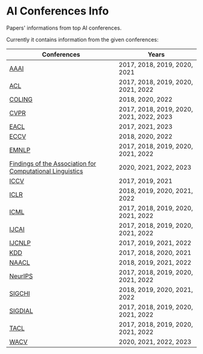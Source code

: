 # AI Conferences Info

Papers' informations from top AI conferences.

Currently it contains information from the given conferences:

| Conferences | Years |
| --- | --- |
| [AAAI](https://www.aaai.org/Library/AAAI/aaai-library.php) | 2017, 2018, 2019, 2020, 2021 |
| [ACL](https://aclanthology.org/venues/acl/) | 2017, 2018, 2019, 2020, 2021, 2022 |
| [COLING](https://aclanthology.org/venues/coling/) | 2018, 2020, 2022 |
| [CVPR](https://openaccess.thecvf.com/) | 2017, 2018, 2019, 2020, 2021, 2022, 2023 |
| [EACL](https://aclanthology.org/venues/eacl/) | 2017, 2021, 2023 |
| [ECCV](https://www.ecva.net/papers.php) | 2018, 2020, 2022 |
| [EMNLP](https://aclanthology.org/venues/emnlp/) | 2017, 2018, 2019, 2020, 2021, 2022 |
| [Findings of the Association for Computational Linguistics](https://aclanthology.org/venues/findings/) | 2020, 2021, 2022, 2023 |
| [ICCV](https://openaccess.thecvf.com/) | 2017, 2019, 2021 |
| [ICLR](https://openreview.net/group?id=ICLR.cc) | 2018, 2019, 2020, 2021, 2022 |
| [ICML](https://proceedings.mlr.press/) | 2017, 2018, 2019, 2020, 2021, 2022 |
| [IJCAI](https://www.ijcai.org/) | 2017, 2018, 2019, 2020, 2021, 2022 |
| [IJCNLP](https://aclanthology.org/venues/ijcnlp/) | 2017, 2019, 2021, 2022 |
| [KDD](https://kdd.org/) | 2017, 2018, 2020, 2021 |
| [NAACL](https://aclanthology.org/venues/naacl/) | 2018, 2019, 2021, 2022 |
| [NeurIPS](https://proceedings.neurips.cc/) | 2017, 2018, 2019, 2020, 2021, 2022 |
| [SIGCHI](https://sigchi.org/) | 2018, 2019, 2020, 2021, 2022 |
| [SIGDIAL](https://aclanthology.org/sigs/sigdial/) | 2017, 2018, 2019, 2020, 2021, 2022 |
| [TACL](https://aclanthology.org/venues/tacl/) | 2017, 2018, 2019, 2020, 2021, 2022 |
| [WACV](https://openaccess.thecvf.com/) | 2020, 2021, 2022, 2023 |
